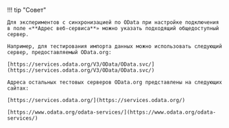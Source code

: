 !!! tip "Совет"

    Для экспериментов с синхронизацией по OData при настройке подключения в поле «**Адрес веб-сервиса**» можно указать подходящий общедоступный сервер.

    Например, для тестирования импорта данных можно использовать следующий сервер, предоставляемый OData.org:

    [https://services.odata.org/V3/OData/OData.svc/](https://services.odata.org/V3/OData/OData.svc/)

    Адреса остальных тестовых серверов OData.org представлены на следующих сайтах:

    [https://services.odata.org/](https://services.odata.org/) 

    [https://www.odata.org/odata-services/](https://www.odata.org/odata-services/) 
